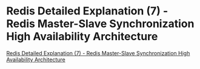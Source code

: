 # Redis Detailed Explanation (7) - Redis Master-Slave Synchronization High Availability Architecture
[Redis Detailed Explanation (7) - Redis Master-Slave Synchronization High Availability Architecture](https://aiwithcloud.com/2022/09/19/redis_detailed_explanation_7___redis_master_slave_synchronization_high_availability_architecture/)